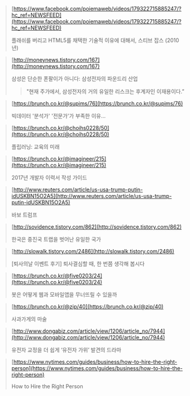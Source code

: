 > [https://www.facebook.com/poiemaweb/videos/179322715885247/?hc_ref=NEWSFEED](https://www.facebook.com/poiemaweb/videos/179322715885247/?hc_ref=NEWSFEED)
>
> 플래쉬를 버리고 HTML5를 채택한 기술적 이유에 대해서, 스티브 잡스 (2010년)

> [http://moneynews.tistory.com/167](http://moneynews.tistory.com/167)
>
> 삼성은 단순한 폰팔이가 아니다: 삼성전자의 파운드리 산업
>
> > "현재 주가에서, 삼성전자의 거의 유일한 리스크는 후계자인 이재용이다.”

> [https://brunch.co.kr/@supims/76](https://brunch.co.kr/@supims/76)
>
> 빅데이터 '분석가' '전문가'가 부족한 이유…

> [https://brunch.co.kr/@choihs0228/50](https://brunch.co.kr/@choihs0228/50)
>
> 플립러닝: 교육의 미래

> [https://brunch.co.kr/@imagineer/215](https://brunch.co.kr/@imagineer/215)
>
> 2017년 개발자 이력서 작성 가이드

> [http://www.reuters.com/article/us-usa-trump-putin-idUSKBN15O2A5](http://www.reuters.com/article/us-usa-trump-putin-idUSKBN15O2A5)
>
> 바보 트럼프

> [http://sovidence.tistory.com/862](http://sovidence.tistory.com/862)
>
> 한국은 중진국 트랩을 벗어난 유일한 국가

> [http://slowalk.tistory.com/2486](http://slowalk.tistory.com/2486)
>
> [퇴사의날 이벤트 후기] 퇴사결심할 때, 한 번쯤 생각해 봅시다

> [https://brunch.co.kr/@five0203/24](https://brunch.co.kr/@five0203/24)
>
> 봇은 어떻게 웹과 모바일앱을 무너뜨릴 수 있을까

> [https://brunch.co.kr/@zip/40](https://brunch.co.kr/@zip/40)
>
> 사과가게의 마술
>

> [http://www.dongabiz.com/article/view/1206/article_no/7944](http://www.dongabiz.com/article/view/1206/article_no/7944)
>
> 유전자 교정을 더 쉽게 ‘유전자 가위’ 발견의 드라마
>

> [https://www.nytimes.com/guides/business/how-to-hire-the-right-person](https://www.nytimes.com/guides/business/how-to-hire-the-right-person)
>
> How to Hire the Right Person

